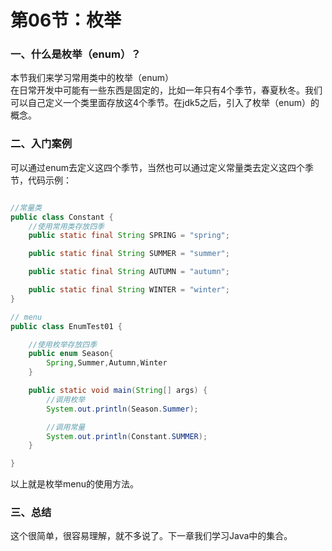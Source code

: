# 第06节：枚举

### 一、什么是枚举（enum）？

本节我们来学习常用类中的枚举（enum）  
在日常开发中可能有一些东西是固定的，比如一年只有4个季节，春夏秋冬。我们可以自己定义一个类里面存放这4个季节。在jdk5之后，引入了枚举（enum）的概念。

### 二、入门案例

可以通过enum去定义这四个季节，当然也可以通过定义常量类去定义这四个季节，代码示例：

``` java

//常量类
public class Constant {
    //使用常用类存放四季
    public static final String SPRING = "spring";

    public static final String SUMMER = "summer";

    public static final String AUTUMN = "autumn";

    public static final String WINTER = "winter";
}
```

``` java
// menu
public class EnumTest01 {

    //使用枚举存放四季
    public enum Season{
        Spring,Summer,Autumn,Winter
    }

    public static void main(String[] args) {
        //调用枚举
        System.out.println(Season.Summer);

        //调用常量
        System.out.println(Constant.SUMMER);
    }

}
```

以上就是枚举menu的使用方法。

### 三、总结

这个很简单，很容易理解，就不多说了。下一章我们学习Java中的集合。